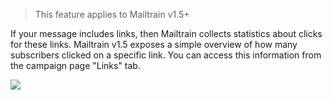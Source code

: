 > This feature applies to Mailtrain v1.5+

If your message includes links, then Mailtrain collects statistics about clicks for these links. Mailtrain v1.5 exposes a simple overview of how many subscribers clicked on a specific link. You can access this information from the campaign page "Links" tab.

![](https://cldup.com/uSB2HD9plT.png)